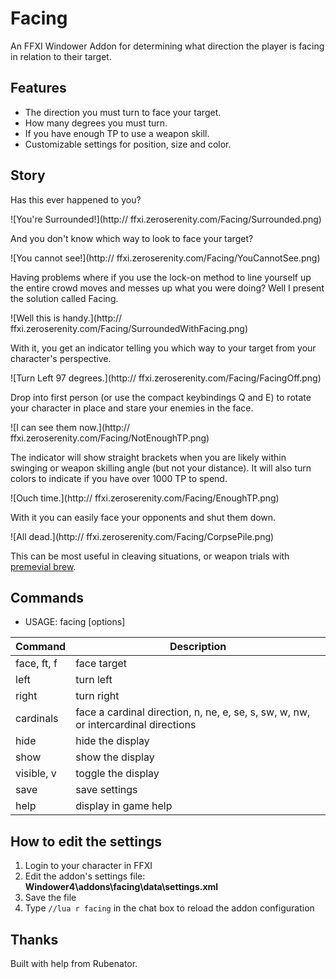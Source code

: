 # Facing
An FFXI Windower Addon for determining what direction the player is facing in relation to their target.

## Features
* The direction you must turn to face your target.
* How many degrees you must turn.
* If you have enough TP to use a weapon skill.
* Customizable settings for position, size and color.

## Story
Has this ever happened to you?

![You're Surrounded!](http:// ffxi.zeroserenity.com/Facing/Surrounded.png)

And you don't know which way to look to face your target?

![You cannot see!](http:// ffxi.zeroserenity.com/Facing/YouCannotSee.png)

Having problems where if you use the lock-on method to line yourself up the entire crowd moves and messes up what you were doing? Well I present the solution called Facing.

![Well this is handy.](http:// ffxi.zeroserenity.com/Facing/SurroundedWithFacing.png)

With it, you get an indicator telling you which way to your target from your character's perspective.

![Turn Left 97 degrees.](http:// ffxi.zeroserenity.com/Facing/FacingOff.png)

Drop into first person (or use the compact keybindings Q and E) to rotate your character in place and stare your enemies in the face.

![I can see them now.](http:// ffxi.zeroserenity.com/Facing/NotEnoughTP.png)

The indicator will show straight brackets when you are likely within swinging or weapon skilling angle (but not your distance). It will also turn colors to indicate if you have over 1000 TP to spend.

![Ouch time.](http:// ffxi.zeroserenity.com/Facing/EnoughTP.png)

With it you can easily face your opponents and shut them down.

![All dead.](http:// ffxi.zeroserenity.com/Facing/CorpsePile.png)

This can be most useful in cleaving situations, or weapon trials with [premevial brew](https://www.bg-wiki.com/ffxi/Primeval_Brew).

## Commands

* USAGE: facing \[options\]
  
| Command | Description |
| --- | --- |
| face, ft, f | face target |
| left | turn left |
| right | turn right |
| cardinals | face a cardinal direction, n, ne, e, se, s, sw, w, nw, or intercardinal directions |
| hide | hide the display |
| show | show the display |
| visible, v | toggle the display |
| save | save settings |
| help | display in game help |


## How to edit the settings
1. Login to your character in FFXI
2. Edit the addon's settings file: **Windower4\addons\facing\data\settings.xml**
3. Save the file
4. Type ```//lua r facing``` in the chat box to reload the addon configuration

## Thanks
Built with help from Rubenator.